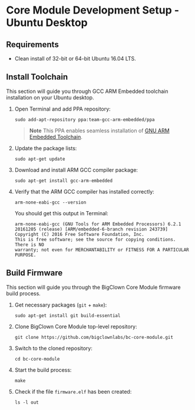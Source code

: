 # Core Module Development Setup - Ubuntu Desktop


<!-- toc -->


## Requirements


* Clean install of 32-bit or 64-bit Ubuntu 16.04 LTS.


## Install Toolchain


This section will guide you through GCC ARM Embedded toolchain installation on your Ubuntu desktop.


1. Open Terminal and add PPA repository:

   ```
   sudo add-apt-repository ppa:team-gcc-arm-embedded/ppa
   ```

   > **Note** This PPA enables seamless installation of [GNU ARM Embedded Toolchain](https://launchpad.net/gcc-arm-embedded).

2. Update the package lists:

   ```
   sudo apt-get update
   ```

3. Download and install ARM GCC compiler package:

   ```
   sudo apt-get install gcc-arm-embedded
   ```

4. Verify that the ARM GCC compiler has installed correctly:

   ```
   arm-none-eabi-gcc --version
   ```

   You should get this output in Terminal:

   ```
   arm-none-eabi-gcc (GNU Tools for ARM Embedded Processors) 6.2.1 20161205 (release) [ARM/embedded-6-branch revision 243739]
   Copyright (C) 2016 Free Software Foundation, Inc.
   This is free software; see the source for copying conditions.  There is NO
   warranty; not even for MERCHANTABILITY or FITNESS FOR A PARTICULAR PURPOSE.
   ```


## Build Firmware


This section will guide you through the BigClown Core Module firmware build process.


1. Get necessary packages (`git` + `make`):

   ```
   sudo apt-get install git build-essential
   ```

2. Clone BigClown Core Module top-level repository:

   ```
   git clone https://github.com/bigclownlabs/bc-core-module.git
   ```

3. Switch to the cloned repository:

   ```
   cd bc-core-module
   ```

4. Start the build process:

   ```
   make
   ```

5. Check if the file `firmware.elf` has been created:

   ```
   ls -l out
   ```
